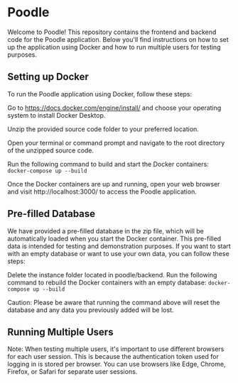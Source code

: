 # Poodle
Welcome to Poodle! This repository contains the frontend and backend code for the Poodle application. Below you'll find instructions on how to set up the application using Docker and how to run multiple users for testing purposes.

## Setting up Docker
To run the Poodle application using Docker, follow these steps:

Go to https://docs.docker.com/engine/install/ and choose your operating system to install Docker Desktop.

Unzip the provided source code folder to your preferred location.

Open your terminal or command prompt and navigate to the root directory of the unzipped source code.

Run the following command to build and start the Docker containers: 
```docker-compose up --build```

Once the Docker containers are up and running, open your web browser and visit http://localhost:3000/ to access the Poodle application.

## Pre-filled Database
We have provided a pre-filled database in the zip file, which will be automatically loaded when you start the Docker container. This pre-filled data is intended for testing and demonstration purposes. If you want to start with an empty database or want to use your own data, you can follow these steps:

Delete the instance folder located in poodle/backend.
Run the following command to rebuild the Docker containers with an empty database:
```docker-compose up --build```

Caution: Please be aware that running the command above will reset the database and any data you previously added will be lost.

## Running Multiple Users
Note: When testing multiple users, it's important to use different browsers for each user session. This is because the authentication token used for logging in is stored per browser. You can use browsers like Edge, Chrome, Firefox, or Safari for separate user sessions.